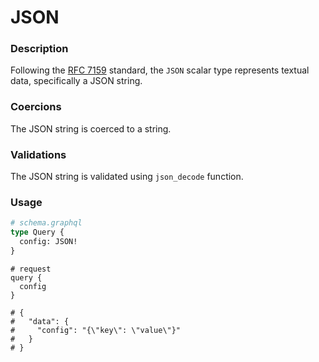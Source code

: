 # JSON

### Description

Following the [RFC 7159](https://tools.ietf.org/html/rfc7159) standard, the `JSON` scalar type represents textual data, specifically a JSON string.

### Coercions

The JSON string is coerced to a string.

### Validations

The JSON string is validated using `json_decode` function.

### Usage

```graphql
# schema.graphql
type Query {
  config: JSON!
}
```

```
# request
query {
  config
}

# {
#   "data": {
#     "config": "{\"key\": \"value\"}"
#   }
# }
```
